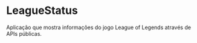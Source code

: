 # LeagueStatus
Aplicação que mostra informações do jogo League of Legends através de APIs públicas.
